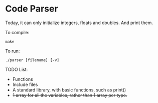 Code Parser
=====================

Today, it can only initialize integers, floats and doubles. And print them.

To compile:

```make ```

To run:

```./parser [filename] [-v] ```

TODO List:
- Functions
- Include files
- A standard library, with basic functions, such as print()
-  ~~1 array for all the variables, rather than 1 array per type.~~